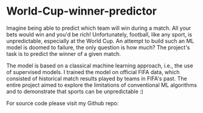 # World-Cup-winner-predictor  
Imagine being able to predict which team will win during a match. All your bets would win and you'd be rich! Unfortunately, football, like any sport, is unpredictable, especially at the World Cup.
An attempt to build such an ML model is doomed to failure, the only question is how much? The project's task is to predict the winner of a given match.

The model is based on a classical machine learning approach, i.e., the use of supervised models. I trained the model on official FIFA data, which consisted of historical match results played by teams in FIFA's past. The entire project aimed to explore the limitations of conventional ML algorithms and to demonstrate that sports can be unpredictable :)

For source code please visit my Github repo:
